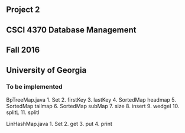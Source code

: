 ## Project 2
## CSCI 4370 Database Management
## Fall 2016
## University of Georgia

### 

### To be implemented

BpTreeMap.java
	1. Set
	2. firstKey
	3. lastKey
	4. SortedMap headmap
	5. SortedMap tailmap
	6. SortedMap subMap
	7. size
	8. insert
	9. wedgeI
	10. splitL
	11. splitI
	
LinHashMap.java
	1. Set
	2. get
	3. put
	4. print
	